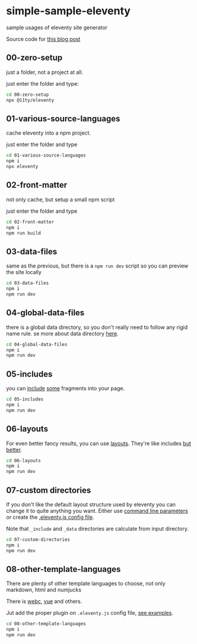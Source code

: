 # simple-sample-eleventy

sample usages of eleventy site generator

Source code
for [this blog post](https://sombriks.com/blog/0042-getting-started-with-eleventy/)

## 00-zero-setup

just a folder, not a project at all.

just enter the folder and type:

```bash
cd 00-zero-setup
npx @11ty/eleventy
```

## 01-various-source-languages

cache eleventy into a npm project.

just enter the folder and type

```bash
cd 01-various-source-languages
npm i
npx eleventy
```

## 02-front-matter

not only cache, but setup a small npm script

just enter the folder and type

```bash
cd 02-front-matter
npm i
npm run build
```

## 03-data-files

same as the previous, but there is a `npm run dev` script so you can preview the
site locally

```bash
cd 03-data-files
npm i
npm run dev
```

## 04-global-data-files

there is a global data directory, so you don't really need to follow any rigid
name rule. se more about data
directory [here](https://www.11ty.dev/docs/data-global/).

```bash
cd 04-global-data-files
npm i
npm run dev
```

## 05-includes

you can [include](https://www.11ty.dev/docs/config/#directory-for-includes)
[some](https://mozilla.github.io/nunjucks/templating.html#include) fragments
into your page.

```bash
cd 05-includes
npm i
npm run dev
```

## 06-layouts

For even better fancy results, you can use [layouts](https://www.11ty.dev/docs/layouts/).
They're like includes [but better](https://www.11ty.dev/docs/layout-chaining/).

```bash
cd 06-layouts
npm i
npm run dev
```

## 07-custom directories

If you don't like the default layout structure used by eleventy you can change
it to quite anything you want. Either use [command line parameters](https://www.11ty.dev/docs/usage/)
or create the [.eleventy.js config file](https://www.11ty.dev/docs/config/#configuration-options).

Note that `_include` and `_data` directories are calculate from input directory.

```bash
cd 07-custom-directories
npm i
npm run dev
```

## 08-other-template-languages

There are plenty of other template languages to choose, not only markdown, html
and numjucks

There is [webc](https://11ty.rocks/posts/introduction-webc/), 
[vue](https://henry.codes/writing/how-to-use-vue-to-template-your-eleventy-projects/)
and others.

Jut add the proper plugin on `.eleventy.js` config file, 
[see examples](https://www.11ty.dev/docs/languages/webc/#installation).

```bash
cd 08-other-template-languages
npm i
npm run dev
```